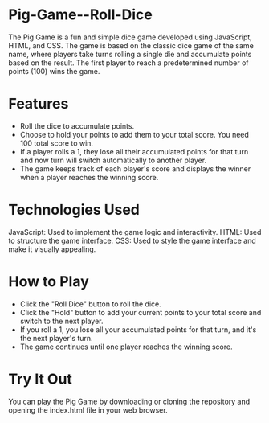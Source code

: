 # Pig-Game--Roll-Dice
The Pig Game is a fun and simple dice game developed using JavaScript, HTML, and CSS. The game is based on the classic dice game of the same name, where players take turns rolling a single die and accumulate points based on the result. The first player to reach a predetermined number of points (100) wins the game.

# Features
- Roll the dice to accumulate points.
- Choose to hold your points to add them to your total score. You need 100 total score to win.
- If a player rolls a 1, they lose all their accumulated points for that turn and now turn will switch automatically to another player.
- The game keeps track of each player's score and displays the winner when a player reaches the winning score.
  
# Technologies Used
JavaScript: Used to implement the game logic and interactivity.
HTML: Used to structure the game interface.
CSS: Used to style the game interface and make it visually appealing.

# How to Play
- Click the "Roll Dice" button to roll the dice.
- Click the "Hold" button to add your current points to your total score and switch to the next player.
- If you roll a 1, you lose all your accumulated points for that turn, and it's the next player's turn.
- The game continues until one player reaches the winning score.

 # Try It Out
 You can play the Pig Game by downloading or cloning the repository and opening the index.html file in your web browser.
